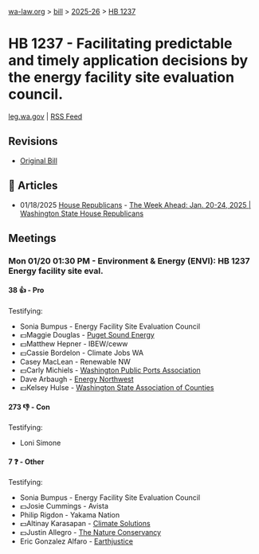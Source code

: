 [wa-law.org](/) > [bill](/bill/) > [2025-26](/bill/2025-26/) > [HB 1237](/bill/2025-26/hb/1237/)

# HB 1237 - Facilitating predictable and timely application decisions by the energy facility site evaluation council.
[leg.wa.gov](https://app.leg.wa.gov/billsummary?BillNumber=1237&Year=2025&Initiative=false) | [RSS Feed](./rss.xml)

## Revisions
* [Original Bill](1/)

## 📰 Articles
* 01/18/2025 [House Republicans](/org/house_republicans/) - [The Week Ahead: Jan. 20-24, 2025 | Washington State House Republicans](https://houserepublicans.wa.gov/week/the-week-ahead-jan-20-24-2025/#:~:text=HB%201237)

## Meetings
### Mon 01/20 01:30 PM - Environment & Energy (ENVI): HB 1237 Energy facility site eval.
#### 38 👍 - Pro
Testifying:
* Sonia Bumpus - Energy Facility Site Evaluation Council
* 💵Maggie Douglas - [Puget Sound Energy](/org/puget_sound_energy_inc/)
* 💵Matthew Hepner - IBEW/ceww
* 💵Cassie Bordelon - Climate Jobs WA
* Casey MacLean - Renewable NW
* 💵Carly Michiels - [Washington Public Ports Association](/org/washington_public_ports_association/)
* Dave Arbaugh - [Energy Northwest](/org/energy_northwest/)
* 💵Kelsey Hulse - [Washington State Association of Counties](/org/washington_state_association_of_counties/)

#### 273 👎 - Con
Testifying:
* Loni Simone

#### 7 ❓ - Other
Testifying:
* Sonia Bumpus - Energy Facility Site Evaluation Council
* 💵Josie Cummings - Avista
* Philip Rigdon - Yakama Nation
* 💵Altinay Karasapan - [Climate Solutions](/org/climate_solutions/)
* 💵Justin Allegro - [The Nature Conservancy](/org/the_nature_conservancy/)
* Eric Gonzalez Alfaro - [Earthjustice](/org/earthjustice/)
